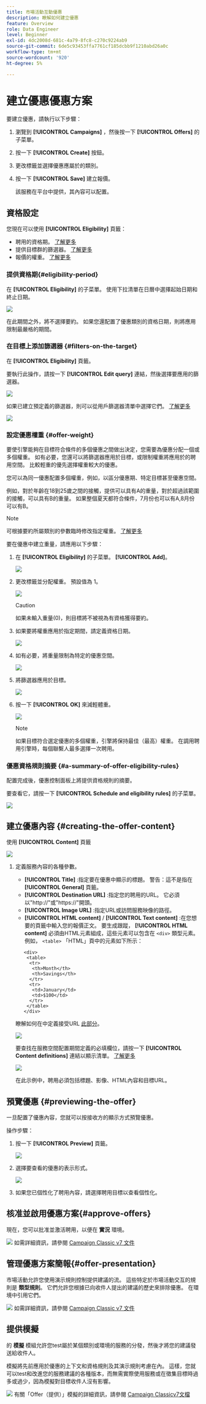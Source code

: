 ```yaml
---
title: 市場活動互動優惠
description: 瞭解如何建立優惠
feature: Overview
role: Data Engineer
level: Beginner
exl-id: 4dc2008d-681c-4a79-8fc8-c270c9224ab9
source-git-commit: 6de5c93453ffa7761cf185dcbb9f1210abd26a0c
workflow-type: tm+mt
source-wordcount: '920'
ht-degree: 5%

---
```


# 建立優惠優惠方案

要建立優惠，請執行以下步驟：

1. 瀏覽到 **[!UICONTROL Campaigns]** ，然後按一下 **[!UICONTROL Offers]** 的子菜單。

1. 按一下 **[!UICONTROL Create]** 按鈕。

1. 更改標籤並選擇優惠應屬於的類別。

1. 按一下 **[!UICONTROL Save]** 建立報價。

   該服務在平台中提供，其內容可以配置。

## 資格設定

您現在可以使用 **[!UICONTROL Eligibility]** 頁籤：

* 聘用的資格期。 [了解更多](#eligibility-period)
* 提供目標群的篩選器。 [了解更多](#filters-on-the-target)
* 報價的權重。 [了解更多](#offer-weight)

### 提供資格期{#eligibility-period}

在 **[!UICONTROL Eligibility]** 的子菜單。 使用下拉清單在日曆中選擇起始日期和終止日期。

![](assets/offer_eligibility_create_002.png)

在此期間之外，將不選擇要約。 如果您還配置了優惠類別的資格日期，則將應用限制最嚴格的期間。

### 在目標上添加篩選器 {#filters-on-the-target}

在 **[!UICONTROL Eligibility]** 頁籤。

要執行此操作，請按一下 **[!UICONTROL Edit query]** 連結，然後選擇要應用的篩選器。

![](assets/offer_eligibility_create_003.png)

如果已建立預定義的篩選器，則可以從用戶篩選器清單中選擇它們。 [了解更多](interaction-predefined-filters.md)

![](assets/offer_eligibility_create_004.png)

### 設定優惠權重 {#offer-weight}

要使引擎能夠在目標符合條件的多個優惠之間做出決定，您需要為優惠分配一個或多個權重。 如有必要，您還可以將篩選器應用於目標，或限制權重將應用於的聘用空間。 比較輕重的優先選擇權重較大的優惠。

您可以為同一優惠配置多個權重，例如，以區分優惠期、特定目標甚至優惠空間。

例如，對於年齡在18到25歲之間的接觸，提供可以具有A的重量，對於超過該範圍的接觸，可以具有B的重量。 如果整個夏天都符合條件，7月份也可以有A,8月份可以有B。

>[!NOTE]
>
>可根據要約所屬類別的參數臨時修改指定權重。 [了解更多](interaction-offer-catalog.md#creating-offer-categories)

要在優惠中建立重量，請應用以下步驟：

1. 在 **[!UICONTROL Eligibility]** 的子菜單。 **[!UICONTROL Add]**。

   ![](assets/offer_weight_create_001.png)

1. 更改標籤並分配權重。 預設值為 1。

   ![](assets/offer_weight_create_006.png)

   >[!CAUTION]
   >
   >如果未輸入重量(0)，則目標將不被視為有資格獲得要約。

1. 如果要將權重應用於指定期間，請定義資格日期。

   ![](assets/offer_weight_create_002.png)

1. 如有必要，將重量限制為特定的優惠空間。

   ![](assets/offer_weight_create_003.png)

1. 將篩選器應用於目標。

   ![](assets/offer_weight_create_004.png)

1. 按一下 **[!UICONTROL OK]** 來減輕體重。

   ![](assets/offer_weight_create_005.png)

   >[!NOTE]
   >
   >如果目標符合選定優惠的多個權重，引擎將保持最佳（最高）權重。 在調用聘用引擎時，每個聯繫人最多選擇一次聘用。

### 優惠資格規則摘要 {#a-summary-of-offer-eligibility-rules}

配置完成後，優惠控制面板上將提供資格規則的摘要。

要查看它，請按一下 **[!UICONTROL Schedule and eligibility rules]** 的子菜單。

![](assets/offer_eligibility_create_005.png)

## 建立優惠內容 {#creating-the-offer-content}

使用 **[!UICONTROL Content]** 頁籤

![](assets/offer_content_create_001.png)

1. 定義服務內容的各種參數。

   * **[!UICONTROL Title]** :指定要在優惠中顯示的標題。 警告：這不是指在 **[!UICONTROL General]** 頁籤。
   * **[!UICONTROL Destination URL]** :指定您的聘用的URL。 它必須以&quot;http://&quot;或&quot;https://&quot;開頭。
   * **[!UICONTROL Image URL]** :指定URL或訪問服務映像的路徑。
   * **[!UICONTROL HTML content]** / **[!UICONTROL Text content]** :在您想要的頁籤中輸入您的報價正文。 要生成跟蹤， **[!UICONTROL HTML content]** 必須由HTML元素組成，這些元素可以包含在 `<div>` 類型元素。 例如， `<table>` 「HTML」頁中的元素如下所示：

   ```
      <div> 
       <table>
        <tr>
         <th>Month</th>
         <th>Savings</th>   
        </tr>   
        <tr>    
         <td>January</td>
         <td>$100</td>   
        </tr> 
       </table> 
      </div>
   ```

   瞭解如何在中定義接受URL [此部分](interaction-offer-spaces.md#configuring-the-status-when-the-proposition-is-accepted)。

   ![](assets/offer_content_create_002.png)

   要查找在服務空間配置期間定義的必填欄位，請按一下 **[!UICONTROL Content definitions]** 連結以顯示清單。 [了解更多](interaction-offer-spaces.md)

   ![](assets/offer_content_create_003.png)

   在此示例中，聘用必須包括標題、影像、HTML內容和目標URL。

## 預覽優惠 {#previewing-the-offer}

一旦配置了優惠內容，您就可以按接收方的顯示方式預覽優惠。

操作步驟：

1. 按一下 **[!UICONTROL Preview]** 頁籤。

   ![](assets/offer_preview_create_001.png)

1. 選擇要查看的優惠的表示形式。

   ![](assets/offer_preview_create_002.png)

1. 如果您已個性化了聘用內容，請選擇聘用目標以查看個性化。

<!--

## Create a hypothesis on an offer {#creating-a-hypothesis-on-an-offer}

You can create hypotheses on your offer propositions. This lets you determine the impact of your offers on purchases carried out for the product concerned.

>[!NOTE]
>
>These hypotheses are carried out via Response Manager. Please check your license agreement.

Hypotheses carried out on an offer proposition are referenced in their **[!UICONTROL Measure]** tab.

Creating hypotheses is detailed in [this page](../../campaign/using/about-response-manager.md).

-->

## 核准並啟用優惠方案{#approve-offers}

現在，您可以批准並激活聘用，以便在 **實況** 環境。

![](../assets/do-not-localize/book.png) 如需詳細資訊，請參閱 [Campaign Classic v7 文件](https://experienceleague.adobe.com/docs/campaign-classic/using/managing-offers/managing-an-offer-catalog/approving-and-activating-an-offer.html?lang=en#approving-offer-content)

## 管理優惠方案簡報{#offer-presentation}

市場活動允許您使用演示規則控制提供建議的流。 這些特定於市場活動交互的規則是 **類型規則**。 它們允許您根據已向收件人提出的建議的歷史來排除優惠。 在環境中引用它們。

![](../assets/do-not-localize/book.png) 如需詳細資訊，請參閱 [Campaign Classic v7 文件](https://experienceleague.adobe.com/docs/campaign-classic/using/managing-offers/managing-an-offer-catalog/managing-offer-presentation.html?lang=en#managing-offers)

## 提供模擬

的 **模擬** 模組允許您test屬於某個類別或環境的服務的分發，然後才將您的建議發送給收件人。

模擬將先前應用於優惠的上下文和資格規則及其演示規則考慮在內。 這樣，您就可以test和改進您的服務建議的各種版本，而無需實際使用服務或在徵集目標時過多或過少，因為模擬對目標收件人沒有影響。

![](../assets/do-not-localize/book.png) 有關「Offer（提供）」模擬的詳細資訊，請參閱 [Campaign Classicv7文檔](https://experienceleague.adobe.com/docs/campaign-classic/using/managing-offers/simulating-offers/about-offers-simulation.html?lang=en)
